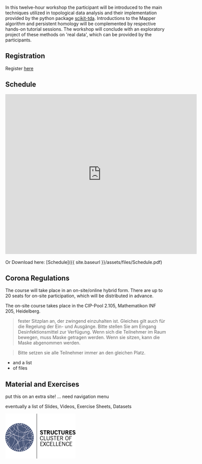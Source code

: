 In this twelve-hour workshop the participant will be introduced to the main techniques utilized in topological data analysis and their implementation provided by the python package [scikit-tda](https://scikit-tda.org/).
Introductions to the Mapper algorithm and persistent homology will be complemented by respective hands-on tutorial sessions.
The workshop will conclude with an exploratory project of these methods on 'real data', which can be provided by the participants.


## Registration
Register [here](https://forms.gle/43vsBjNM1M4LffvA9)

## Schedule
<iframe src="https://micbl.github.io/TDAworkshop/assets/files/Schedule.pdf" width="600" height="500" frameborder="0" marginheight="0" marginwidth="0">
...Loading...
</iframe>

Or Download here: [Schedule]({{ site.baseurl }}/assets/files/Schedule.pdf)


## Corona Regulations
The course will take place in an on-site/online hybrid form.
There are up to 20 seats for on-site participation, which will be distributed in advance.

The on-site course takes place in the CIP-Pool 2.105, Mathematikon INF 205, Heidelberg.

>fester Sitzplan an,
>der zwingend einzuhalten ist. Gleiches gilt auch für die Regelung
>der Ein- und Ausgänge.
>Bitte stellen Sie am Eingang Desinfektionsmittel zur Verfügung.
>Wenn sich die Teilnehmer im Raum bewegen, muss Maske getragen werden.
>Wenn sie sitzen, kann die Maske abgenommen werden.

>Bitte setzen sie alle Teilnehmer immer an den gleichen Platz.

- and a list
- of files


## Material and Exercises
put this on an extra site! ... need navigation menu

eventually a list of Slides, Videos, Exercise Sheets, Datasets




![logo](assets/images/STRUCTURES_bunt.png)
